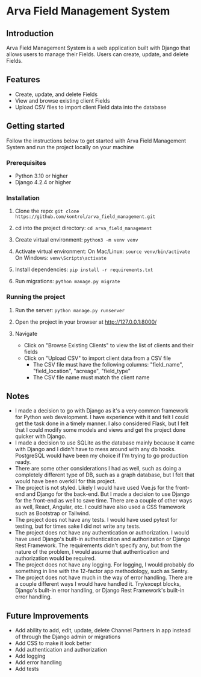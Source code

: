 # Arva Field Management System

## Introduction
Arva Field Management System is a web application built with Django that allows users to manage their Fields. Users can create, update, and delete Fields.

## Features
- Create, update, and delete Fields
- View and browse existing client Fields
- Upload CSV files to import client Field data into the database

## Getting started

Follow the instructions below to get started with Arva Field Management System and run the project locally on your machine

### Prerequisites

- Python 3.10 or higher
- Django 4.2.4 or higher

### Installation

1. Clone the repo:
    ```git clone https://github.com/kontrol/arva_field_management.git```

2. cd into the project directory:
    ```cd arva_field_management```

3. Create virtual environment:
    ```python3 -m venv venv```

4. Activate virtual environment:
    On Mac/Linux: ```source venv/bin/activate```
    On Windows: ```venv\Scripts\activate```
    
5. Install dependencies:
    ```pip install -r requirements.txt```

6. Run migrations:
    ```python manage.py migrate```

### Running the project

1. Run the server:
    ```python manage.py runserver```

2. Open the project in your browser at http://127.0.0.1:8000/

3. Navigate
    - Click on "Browse Existing Clients" to view the list of clients and their fields
    - Click on "Upload CSV" to import client data from a CSV file 
        - The CSV file must have the following columns: "field_name", "field_location", "acreage", "field_type"
        - The CSV file name must match the client name

    
## Notes
- I made a decision to go with Django as it's a very common framework for Python web development.  I have experience with it and felt I could get the task done in a timely manner.  I also considered Flask, but I felt that I could modify some models and views and get the project done quicker with Django.
- I made a decision to use SQLite as the database mainly because it came with Django and I didn't have to mess around with any db hooks.  PostgreSQL would have been my choice if I'm trying to go production ready.
- There are some other considerations I had as well, such as doing a completely different type of DB, such as a graph database, but I felt that would have been overkill for this project.
- The project is not styled.  Likely I would have used Vue.js for the front-end and Django for the back-end. But I made a decision to use Django for the front-end as well to save time.  There are a couple of other ways as well, React, Angular, etc.  I could have also used a CSS framework such as Bootstrap or Tailwind.  
- The project does not have any tests.  I would have used pytest for testing, but for times sake I did not write any tests.
- The project does not have any authentication or authorization. I would have used Django's built-in authentication and authorization or Django Rest Framework.  The requirements didn't specify any, but from the nature of the problem, I would assume that authentication and authorization would be required.
- The project does not have any logging. For logging, I would probably do something in line with the 12-factor app methodology, such as Sentry. 
- The project does not have much in the way of error handling. There are a couple different ways I would have handled it. Try/except blocks, Django's built-in error handling, or Django Rest Framework's built-in error handling.

## Future Improvements
- Add ability to add, edit, update, delete Channel Partners in app instead of through the Django admin or migrations
- Add CSS to make it look better
- Add authentication and authorization
- Add logging
- Add error handling
- Add tests


